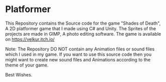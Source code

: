 # Platformer
This Repository contains the Source code for the game "Shades of Death", A 2D platformer game that I made using C# and Unity. The Sprites of the projects are made in GIMP, A photo editing software. The game is available on https://velkur.itch.io/

Note: The Repository DO NOT contain any Animation files or sound files which I used in my game. If you want to use this source code then you might want to create new sound files and Animations according to the theme of your game.

Best Wishes.

